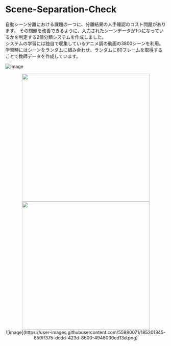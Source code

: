 # Scene-Separation-Check
自動シーン分離における課題の一つに、分離結果の人手確認のコスト問題があります。
その問題を改善できるように、入力されたシーンデータが1つになっているかを判定する2値分類システムを作成しました。\
システムの学習には独自で収集しているアニメ調の動画の3800シーンを利用。
学習時にはシーンをランダムに組み合わせ、ランダムに60フレームを取得することで教師データを作成しています。


![image](https://user-images.githubusercontent.com/55880071/185200244-e66a1d71-cbe9-4650-bd84-789e85bd7012.png)
<div align="center">

<img src="https://user-images.githubusercontent.com/55880071/185285516-363095ee-2d89-4c97-b271-1ae72ff58ec5.png" width=400>
<img src="https://user-images.githubusercontent.com/55880071/185285475-5a39469d-0bda-4681-a42e-eed240ff24ce.png" width=400>
</div>
<div align="center">
![image](https://user-images.githubusercontent.com/55880071/185201345-850ff375-dcdd-423d-8600-4948030ed13d.png)
</div>
